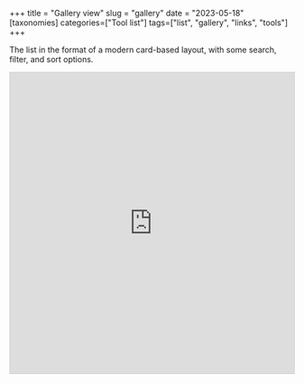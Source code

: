 +++
title = "Gallery view"
slug = "gallery"
date = "2023-05-18"
[taxonomies]
categories=["Tool list"]
tags=["list", "gallery", "links", "tools"]
+++

The list in the format of a modern card-based layout, with some search, filter, and sort options. 

<iframe class="airtable-embed" src="https://airtable.com/embed/shrifnLw2VGslFH54?backgroundColor=tealDusty&viewControls=on" frameborder="0" onmousewheel="" width="100%" height="533" style="background: transparent; border: 1px solid #ccc;"></iframe>